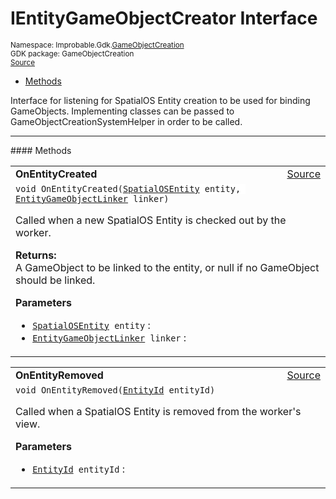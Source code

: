 
# IEntityGameObjectCreator Interface
<sup>
Namespace: Improbable.Gdk.<a href="{{.Site.BaseURL}}/api/game-object-creation-index">GameObjectCreation</a><br/>
GDK package: GameObjectCreation<br/>
<a href="https://www.github.com/spatialos/gdk-for-unity/blob/88a422dc255ef1d47ee9385f226ca439f31c000b/workers/unity/Packages/io.improbable.gdk.gameobjectcreation/IEntityGameObjectCreator.cs/#L12">Source</a>
<style>
a code {
                    padding: 0em 0.25em!important;
}
code {
                    background-color: #ffffff!important;
}
</style>
</sup>
<nav id="pageToc" class="page-toc"><ul><li><a href="#methods">Methods</a>
</ul></nav>

</p>



<p>Interface for listening for SpatialOS Entity creation to be used for binding GameObjects. Implementing classes can be passed to GameObjectCreationSystemHelper in order to be called. </p>













</p>
<hr style="width:100%; border-top-color:#d8d8d8" />
#### Methods


</p>




<table width="100%">
    <tr>
        <td style="border-right:none"><a id="onentitycreated-spatialosentity-entitygameobjectlinker"></a><b>OnEntityCreated</b></td>
        <td style="border-left:none; text-align:right"><a href="https://www.github.com/spatialos/gdk-for-unity/blob/88a422dc255ef1d47ee9385f226ca439f31c000b/workers/unity/Packages/io.improbable.gdk.gameobjectcreation/IEntityGameObjectCreator.cs/#L20">Source</a></td>
    </tr>
    <tr>
        <td colspan="2">
<code>void OnEntityCreated(<a href="{{.Site.BaseURL}}/api/game-object-creation/spatial-os-entity">SpatialOSEntity</a> entity, <a href="{{.Site.BaseURL}}/api/subscriptions/entity-game-object-linker">EntityGameObjectLinker</a> linker)</code></p>
Called when a new SpatialOS Entity is checked out by the worker.
</p><b>Returns:</b></br>A GameObject to be linked to the entity, or null if no GameObject should be linked.

</p>

<b>Parameters</b>

<ul>
<li><code><a href="{{.Site.BaseURL}}/api/game-object-creation/spatial-os-entity">SpatialOSEntity</a> entity</code> : </li>
<li><code><a href="{{.Site.BaseURL}}/api/subscriptions/entity-game-object-linker">EntityGameObjectLinker</a> linker</code> : </li>
</ul>





</td>
    </tr>
</table>


<table width="100%">
    <tr>
        <td style="border-right:none"><a id="onentityremoved-entityid"></a><b>OnEntityRemoved</b></td>
        <td style="border-left:none; text-align:right"><a href="https://www.github.com/spatialos/gdk-for-unity/blob/88a422dc255ef1d47ee9385f226ca439f31c000b/workers/unity/Packages/io.improbable.gdk.gameobjectcreation/IEntityGameObjectCreator.cs/#L25">Source</a></td>
    </tr>
    <tr>
        <td colspan="2">
<code>void OnEntityRemoved(<a href="{{.Site.BaseURL}}/api/core/entity-id">EntityId</a> entityId)</code></p>
Called when a SpatialOS Entity is removed from the worker's view.


</p>

<b>Parameters</b>

<ul>
<li><code><a href="{{.Site.BaseURL}}/api/core/entity-id">EntityId</a> entityId</code> : </li>
</ul>





</td>
    </tr>
</table>






